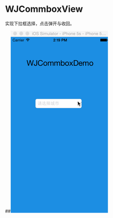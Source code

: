 # WJCommboxView
实现下拉框选择，点击弹开与收回。


##![](https://github.com/WinJayQ/WJCommboxView/raw/master/WJCommboxDemo/wjbox.gif) 
